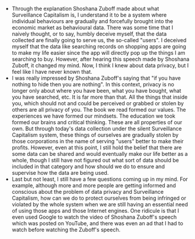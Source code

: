 <!-- Reading Response 3 -- Surveillance Capitalism -- 0228 -- Tina-->
- Through the explanation Shoshana Zuboff made about what Surveillance Capitalism is, I understand it to be a system where individual behaviours are gradually and forcefully brought into the economic market as behavioural data. There was some time that I naively thought, or to say, humbly deceive myself, that the data collected are finally going to serve us, the so-called "users". I deceived myself that the data like searching records on shopping apps are going to make my life easier since the app will directly pop up the things I am searching to buy. However, after hearing this speech made by Shoshana Zuboff, it changed my mind. Now, I think I knew about data privacy, but I feel like I have never known that.
- I was really impressed by Shoshana Zuboff's saying that "if you have nothing to hide then you are nothing". In this context, privacy is no longer only about where you have been, what you have bought, what you have searched, etc. It is far more than that. All the things that inside you, which should not and could be perceived or grabbed or stolen by others are all privacy of you. The book we read formed our values. The experiences we have formed our mindsets. The education we took formed our brains and critical thinking. These are all properties of our own. But through today's data collection under the silent Surveillance Capitalism system, these things of ourselves are gradually stolen by those corporations in the name of serving "users" better to make their profits. However, even at this point, I still hold the belief that there are some data can be shared and would eventually make our life better as a whole, though I still have not figured out what sort of data should be included in that category and how should we do to ensure and supervise how the data are being used.
- Last but not least, I still have a few questions coming up in my mind. For example, although more and more people are getting informed and conscious about the problem of data privacy and Surveillance Capitalism, how can we do to protect ourselves from being infringed or violated by the whole system when we are still having an essential need of using those apps and those Internet engines. One ridicule is that I even used Google to watch the video of Shoshana Zuboff's speech which was posted on YouTube, and there was even an ad that I had to watch before watching the Zuboff's speech.
